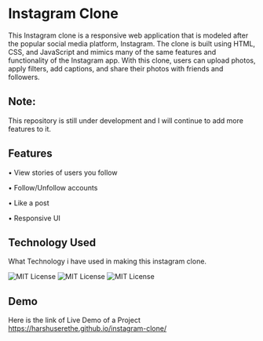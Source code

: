 
# Instagram Clone 
This Instagram clone is a responsive web application that is modeled after the popular social media platform, Instagram. The clone is built using HTML, CSS, and JavaScript and mimics many of the same features and functionality of the Instagram app. With this clone, users can upload photos, apply filters, add captions, and share their photos with friends and followers.



## Note:
This repository is still under development and I will continue to add more features to it.

## Features
• View stories of users you follow

• Follow/Unfollow accounts

• Like a post 

• Responsive UI




## Technology Used

What Technology i have used in making this instagram clone.

![MIT License](https://img.shields.io/badge/HTML-INTERMEDIATE-green)
![MIT License](https://img.shields.io/badge/CSS-INTERMEDIATE-blue)
![MIT License](https://img.shields.io/badge/JavaScript-INTERMEDIATE-yellow)


## Demo

Here is the link of Live Demo of a Project
https://harshuserethe.github.io/instagram-clone/

